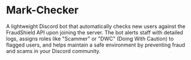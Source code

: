 # Mark-Checker
A lightweight Discord bot that automatically checks new users against the FraudShield API upon joining the server. The bot alerts staff with detailed logs, assigns roles like "Scammer" or "DWC" (Doing With Caution) to flagged users, and helps maintain a safe environment by preventing fraud and scams in your Discord community.
